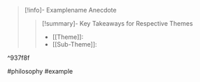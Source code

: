 > [!info]- Examplename
> Anecdote
> > [!summary]- Key Takeaways for Respective Themes
> > - [[Theme]]: 
> > - [[Sub-Theme]]: 

^937f8f

#philosophy #example 